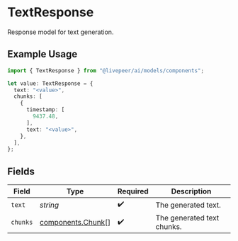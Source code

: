 # TextResponse

Response model for text generation.

## Example Usage

```typescript
import { TextResponse } from "@livepeer/ai/models/components";

let value: TextResponse = {
  text: "<value>",
  chunks: [
    {
      timestamp: [
        9437.48,
      ],
      text: "<value>",
    },
  ],
};
```

## Fields

| Field                                                  | Type                                                   | Required                                               | Description                                            |
| ------------------------------------------------------ | ------------------------------------------------------ | ------------------------------------------------------ | ------------------------------------------------------ |
| `text`                                                 | *string*                                               | :heavy_check_mark:                                     | The generated text.                                    |
| `chunks`                                               | [components.Chunk](../../models/components/chunk.md)[] | :heavy_check_mark:                                     | The generated text chunks.                             |